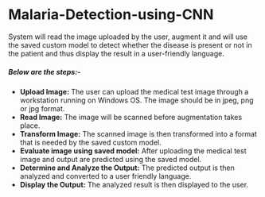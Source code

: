 # Malaria-Detection-using-CNN

System will read the image uploaded by the user, augment it and will use the saved custom model to detect whether the disease is present or not in the patient and thus display the result in a user-friendly language.

##### Below are the steps:-
- **Upload Image:**
The user can upload the medical test image through a workstation running on Windows OS. The image should be in jpeg, png or jpg format.
- **Read Image:**
The image will be scanned before augmentation takes place.
- **Transform Image:**
The scanned image is then transformed into a format that is needed by the saved custom model.
- **Evaluate image using saved model:**
After uploading the medical test image and output are predicted using the saved model.
- **Determine and Analyze the Output:**
The predicted output is then analyzed and converted to a user friendly language.
- **Display the Output:**
The analyzed result is then displayed to the user.
